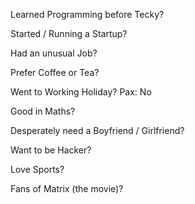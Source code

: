 Learned Programming before Tecky?

Started / Running a Startup?

Had an unusual Job?

Prefer Coffee or Tea?

Went to Working Holiday?
Pax: No

Good in Maths?

Desperately need a Boyfriend / Girlfriend?

Want to be Hacker?

Love Sports?

Fans of Matrix (the movie)?
